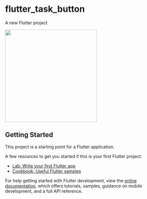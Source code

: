 # flutter_task_button

A new Flutter project.

<img src="https://github.com/DoaaAbdallah1/flutter_task_button/assets/122896725/088fb1fd-01ac-417c-a1f6-0587521d5121" width=300>

## Getting Started

This project is a starting point for a Flutter application.

A few resources to get you started if this is your first Flutter project:

- [Lab: Write your first Flutter app](https://docs.flutter.dev/get-started/codelab)
- [Cookbook: Useful Flutter samples](https://docs.flutter.dev/cookbook)

For help getting started with Flutter development, view the
[online documentation](https://docs.flutter.dev/), which offers tutorials,
samples, guidance on mobile development, and a full API reference.
